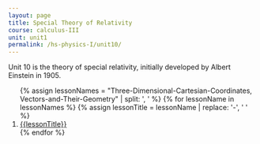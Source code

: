 ```yaml
---
layout: page
title: Special Theory of Relativity
course: calculus-III
unit: unit1
permalink: /hs-physics-I/unit10/
---
```


Unit 10 is the theory of special relativity, initially developed by Albert Einstein in 1905. 

<ol>
{% assign lessonNames = "Three-Dimensional-Cartesian-Coordinates, Vectors-and-Their-Geometry" | split: ', ' %}
{% for lessonName in lessonNames %}
{% assign lessonTitle = lessonName | replace:  '-', ' ' %}
<li> <a class = "page-link" href = "{{ lessonName | prepend: current_page.permalink}}"> {{lessonTitle}} </a> </li>
{% endfor %}
</ol>

<!---
Three-dimensional cartesian coordinaes
vectors and geometry
algebraic operations with vectors
norm
--->
